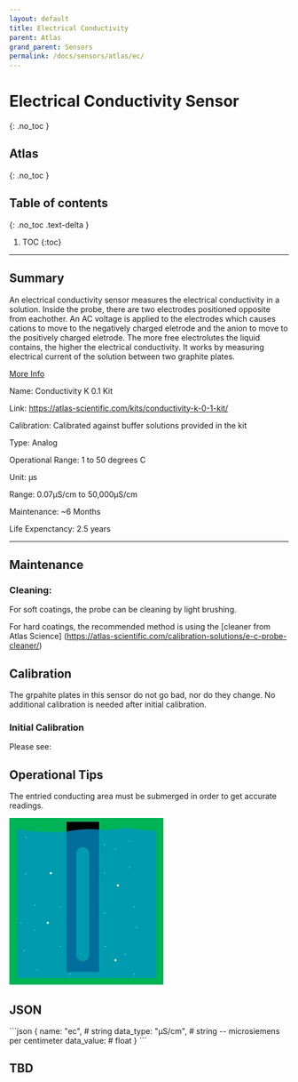 ```yaml
---
layout: default
title: Electrical Conductivity
parent: Atlas
grand_parent: Sensors
permalink: /docs/sensors/atlas/ec/
---
```


# Electrical Conductivity Sensor
{: .no_toc }
## Atlas
{: .no_toc }

## Table of contents
{: .no_toc .text-delta }

1. TOC
{:toc}

---

## Summary

An electrical conductivity sensor measures the electrical conductivity in a solution.
Inside the probe, there are two electrodes positioned opposite from eachother. An AC voltage is applied to the electrodes which causes cations to move to the negatively charged eletrode and the anion to move to the positively charged eletrode. 
The more free electrolutes the liquid contains, the higher the electrical conductivity. 
It works by measuring electrical current of the solution between two graphite plates. 

[More Info](https://files.atlas-scientific.com/EC_EZO_Datasheet.pdf)

Name: Conductivity K 0.1 Kit 

Link: https://atlas-scientific.com/kits/conductivity-k-0-1-kit/

Calibration: Calibrated against buffer solutions provided in the kit

Type: Analog 

Operational Range: 1 to 50 degrees C

Unit: µs

Range: 0.07µS/cm to 50,000µS/cm

Maintenance: ~6 Months

Life Expenctancy: 2.5 years 

---
## Maintenance

### Cleaning:

For soft coatings, the probe can be cleaning by light brushing. 

For hard coatings, the recommended method is using the [cleaner from Atlas Science] (https://atlas-scientific.com/calibration-solutions/e-c-probe-cleaner/) 

## Calibration 
The grpahite plates in this sensor do not go bad, nor do they change. No additional calibration is needed after initial calibration.

### Initial Calibration
Please see:

## Operational Tips
The entried conducting area must be submerged in order to get accurate readings. 

![Diagram](/sensors/assests/ec_probe_submerged.jpg)

## JSON 

<div class="code-example" markdown="1">
```json
{
  name: "ec",           # string
  data_type: "µS/cm",   # string -- microsiemens per centimeter 
  data_value:           # float
}
```
</div>

## TBD

<!-- {% highlight markdown %}
```js
// Javascript code with syntax highlighting.
var fun = function lang(l) {
  dateformat.i18n = require('./lang/' + l)
  return true;
}
```
{% endhighlight %} -->

<!-- --- -->

<!-- ## Code blocks with rendered examples

To demonstrate front end code, sometimes it's useful to show a rendered example of that code. After including the styles from your project that you'll need to show the rendering, you can use a `<div>` with the `code-example` class, followed by the code block syntax. If you want to render your output with Markdown instead of HTML, use the `markdown="1"` attribute to tell Jekyll that the code you are rendering will be in Markdown format... This is about to get meta...

<div class="code-example" markdown="1">

<div class="code-example" markdown="1">

[Link button](http://example.com/){: .btn }

</div>
```markdown
[Link button](http://example.com/){: .btn }
```

</div>
{% highlight markdown %}
<div class="code-example" markdown="1">

[Link button](http://example.com/){: .btn }

</div>
```markdown
[Link button](http://example.com/){: .btn }
```
{% endhighlight %} -->
